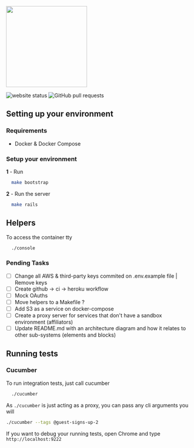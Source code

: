 <img src='https://quero.com/assets/quero-logo.svg' width='220px'/> 

![website status](https://shields.quero.com/website/https/quero.com.svg)
![GitHub pull requests](http://shields.quero.com/github/issues-pr/querocourses/web-app.svg)

## Setting up your environment

### Requirements

* Docker & Docker Compose

### Setup your environment

__1__ - Run

```bash
  make bootstrap
```

__2__ - Run the server

```bash
  make rails
```

## Helpers

To access the container tty

```bash
  ./console
```

### Pending Tasks

- [ ] Change all AWS & third-party keys commited on .env.example file | Remove keys
- [ ] Create github -> ci -> heroku workflow
- [ ] Mock OAuths
- [ ] Move helpers to a Makefile ?
- [ ] Add S3 as a service on docker-compose
- [ ] Create a proxy server for services that don't have a sandbox environment (affiliators)
- [ ] Update README.md with an architecture diagram and how it relates to other sub-systems (elements and blocks)

## Running tests

### Cucumber

To run integration tests, just call cucumber

```bash
  ./cucumber
```

As `./cucumber` is just acting as a proxy, you can pass any cli arguments you will

```bash
./cucumber --tags @guest-signs-up-2
```

If you want to debug your running tests, open Chrome and type `http://localhost:9222`
